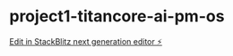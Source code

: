 # project1-titancore-ai-pm-os

[Edit in StackBlitz next generation editor ⚡️](https://stackblitz.com/~/github.com/ArjunV-GitHub/project1-titancore-ai-pm-os)